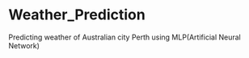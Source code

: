 # Weather_Prediction
Predicting weather of Australian city Perth using MLP(Artificial Neural Network)
